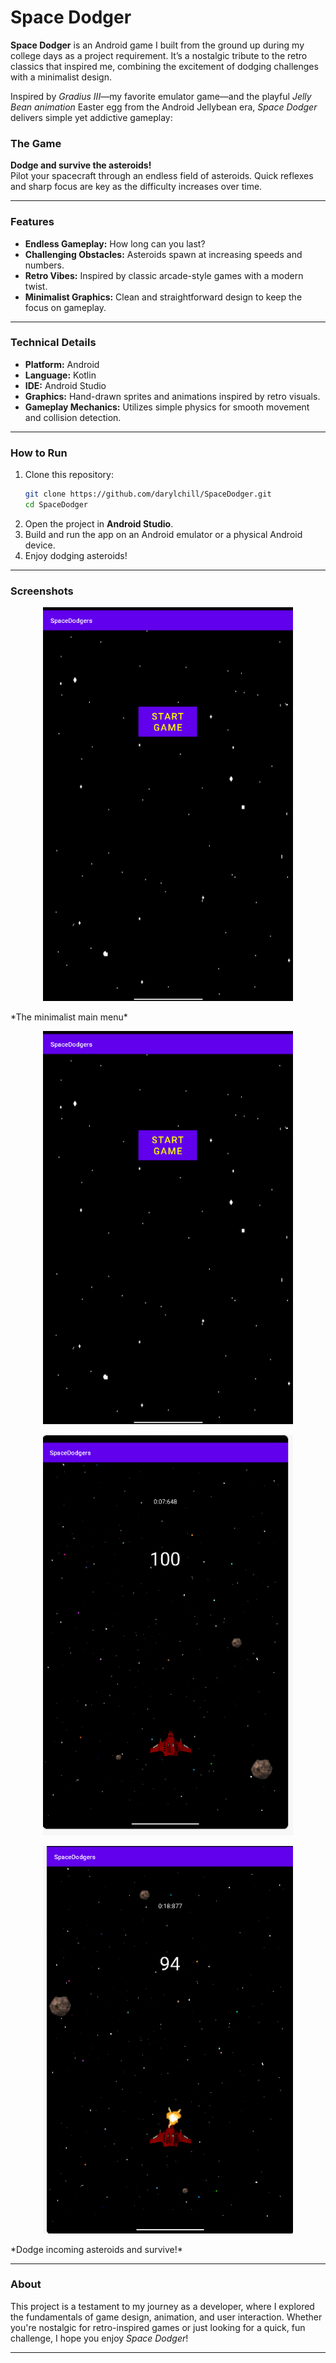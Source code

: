 # Space Dodger

**Space Dodger** is an Android game I built from the ground up during my college days as a project requirement. It’s a nostalgic tribute to the retro classics that inspired me, combining the excitement of dodging challenges with a minimalist design.  

Inspired by *Gradius III*—my favorite emulator game—and the playful *Jelly Bean animation* Easter egg from the Android Jellybean era, *Space Dodger* delivers simple yet addictive gameplay:  

### The Game  
**Dodge and survive the asteroids!**  
Pilot your spacecraft through an endless field of asteroids. Quick reflexes and sharp focus are key as the difficulty increases over time.  

---

### Features  
- **Endless Gameplay:** How long can you last?  
- **Challenging Obstacles:** Asteroids spawn at increasing speeds and numbers.  
- **Retro Vibes:** Inspired by classic arcade-style games with a modern twist.  
- **Minimalist Graphics:** Clean and straightforward design to keep the focus on gameplay.  

---

### Technical Details  
- **Platform:** Android  
- **Language:** Kotlin  
- **IDE:** Android Studio  
- **Graphics:** Hand-drawn sprites and animations inspired by retro visuals.  
- **Gameplay Mechanics:** Utilizes simple physics for smooth movement and collision detection.  

---

### How to Run  
1. Clone this repository:  
   ```bash
   git clone https://github.com/darylchill/SpaceDodger.git
   cd SpaceDodger
   ```
2. Open the project in **Android Studio**.  
3. Build and run the app on an Android emulator or a physical Android device.  
4. Enjoy dodging asteroids!  

---

### Screenshots  
 <p align="center"><a href="#" target="_blank"><img src="https://github.com/darylchill/SpaceDodger/blob/main/Screenshot%202025-01-17%20153601.png" width="400" alt="Ticketing System Logo" class='logo' style='mix-blend-mode:multiply'></a></p>
*The minimalist main menu*  

<p align="center"><a href="#" target="_blank"><img src="https://github.com/darylchill/SpaceDodger/blob/main/Screenshot%202025-01-17%20153601.png" width="400" alt="Ticketing System Logo" class='logo' style='mix-blend-mode:multiply'></a></p>
<p align="center"><a href="#" target="_blank"><img src="https://github.com/darylchill/SpaceDodger/blob/main/Screenshot%202025-01-17%20153624.png" width="400" alt="Ticketing System Logo" class='logo' style='mix-blend-mode:multiply'></a></p>
<p align="center"><a href="#" target="_blank"><img src="https://github.com/darylchill/SpaceDodger/blob/main/Screenshot%202025-01-17%20153648.png" width="400" alt="Ticketing System Logo" class='logo' style='mix-blend-mode:multiply'></a></p>
*Dodge incoming asteroids and survive!*  

---

### About  
This project is a testament to my journey as a developer, where I explored the fundamentals of game design, animation, and user interaction. Whether you're nostalgic for retro-inspired games or just looking for a quick, fun challenge, I hope you enjoy *Space Dodger*!  

---
